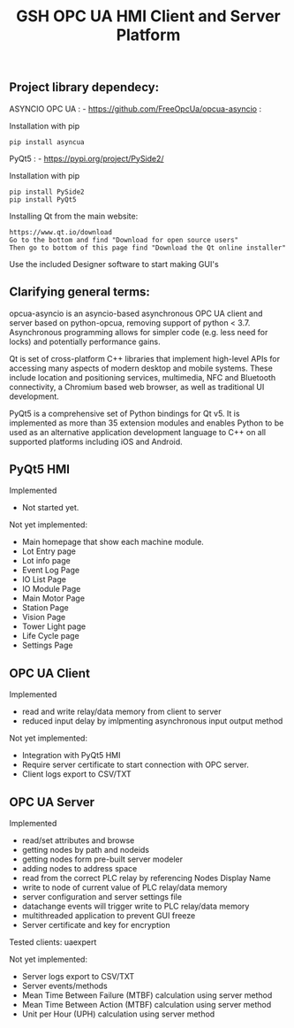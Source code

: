 <h1 align="center">GSH OPC UA HMI Client and Server Platform </h1>
<div align="center">
<br>

<div align="left">
    
## Project library dependecy:

ASYNCIO OPC UA : - https://github.com/FreeOpcUa/opcua-asyncio : 

Installation with pip

    pip install asyncua

PyQt5 : - https://pypi.org/project/PySide2/

Installation with pip

    pip install PySide2
    pip install PyQt5

Installing Qt from the main website:
    
    https://www.qt.io/download
    Go to the bottom and find "Download for open source users"
    Then go to bottom of this page find "Download the Qt online installer"
    
Use the included Designer software to start making GUI's
    

## Clarifying general terms:

opcua-asyncio is an asyncio-based asynchronous OPC UA client and server based on python-opcua, removing support of python < 3.7.
Asynchronous programming allows for simpler code (e.g. less need for locks) and potentially performance gains.

Qt is set of cross-platform C++ libraries that implement high-level APIs for accessing many aspects of modern desktop and mobile systems. These include location and positioning services, multimedia, NFC and Bluetooth connectivity, a Chromium based web browser, as well as traditional UI development.

PyQt5 is a comprehensive set of Python bindings for Qt v5. It is implemented as more than 35 extension modules and enables Python to be used as an alternative application development language to C++ on all supported platforms including iOS and Android.

## PyQt5 HMI

Implemented

* Not started yet.

Not yet implemented:

* Main homepage that show each machine module.
* Lot Entry page
* Lot info page
* Event Log Page
* IO List Page
* IO Module Page
* Main Motor Page
* Station Page
* Vision Page
* Tower Light page
* Life Cycle page
* Settings Page


## OPC UA Client

Implemented

* read and write relay/data memory from client to server
* reduced input delay by imlpmenting asynchronous input output method

Not yet implemented:

* Integration with PyQt5 HMI
* Require server certificate to start connection with OPC server.
* Client logs export to CSV/TXT

## OPC UA Server

Implemented

* read/set attributes and browse
* getting nodes by path and nodeids
* getting nodes form pre-built server modeler
* adding nodes to address space
* read from the correct PLC relay by referencing Nodes Display Name
* write to node of current value of PLC relay/data memory
* server configuration and server settings file
* datachange events will trigger write to PLC relay/data memory
* multithreaded application to prevent GUI freeze
* Server certificate and key for encryption                                                                                                                          
                                                                                                                               

Tested clients: uaexpert

Not yet implemented:

* Server logs export to CSV/TXT
* Server events/methods
* Mean Time Between Failure (MTBF) calculation using server method
* Mean Time Between Action (MTBF) calculation using server method
* Unit per Hour (UPH) calculation using server method
